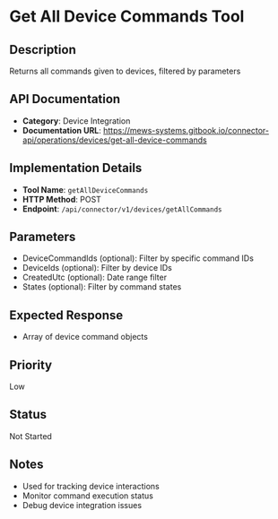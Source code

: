 # Get All Device Commands Tool

## Description
Returns all commands given to devices, filtered by parameters

## API Documentation
- **Category**: Device Integration
- **Documentation URL**: https://mews-systems.gitbook.io/connector-api/operations/devices/get-all-device-commands

## Implementation Details
- **Tool Name**: `getAllDeviceCommands`
- **HTTP Method**: POST
- **Endpoint**: `/api/connector/v1/devices/getAllCommands`

## Parameters
- DeviceCommandIds (optional): Filter by specific command IDs
- DeviceIds (optional): Filter by device IDs
- CreatedUtc (optional): Date range filter
- States (optional): Filter by command states

## Expected Response
- Array of device command objects

## Priority
Low

## Status
Not Started

## Notes
- Used for tracking device interactions
- Monitor command execution status
- Debug device integration issues 